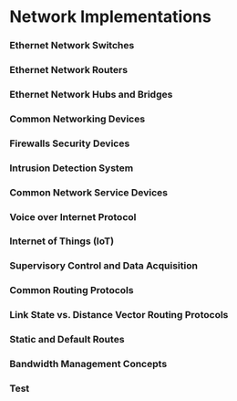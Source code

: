 # Network Implementations

### Ethernet Network Switches





### Ethernet Network Routers







### Ethernet Network Hubs and Bridges







### Common Networking Devices









### Firewalls Security Devices







### Intrusion Detection System





### Common Network Service Devices





### Voice over Internet Protocol





### Internet of Things (IoT)





### Supervisory Control and Data Acquisition





### Common Routing Protocols





### Link State vs. Distance Vector Routing Protocols





### Static and Default Routes





### Bandwidth Management Concepts



### Test





